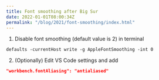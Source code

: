 ```yaml
---
title: Font smoothing after Big Sur
date: 2022-01-01T08:00:34Z
permalink: "/blog/2021/font-smoothing/index.html"
---
```


1. Disable font smoothing (default value is 2) in terminal

```shell
defaults -currentHost write -g AppleFontSmoothing -int 0
```

2. (Optionally) Edit VS Code settings and add

```json
"workbench.fontAliasing": "antialiased"
```
